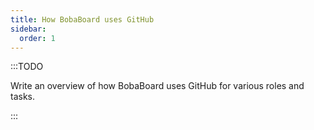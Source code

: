 ```yaml
---
title: How BobaBoard uses GitHub
sidebar:
  order: 1
---
```


:::TODO

Write an overview of how BobaBoard uses GitHub for various roles and tasks.

:::
